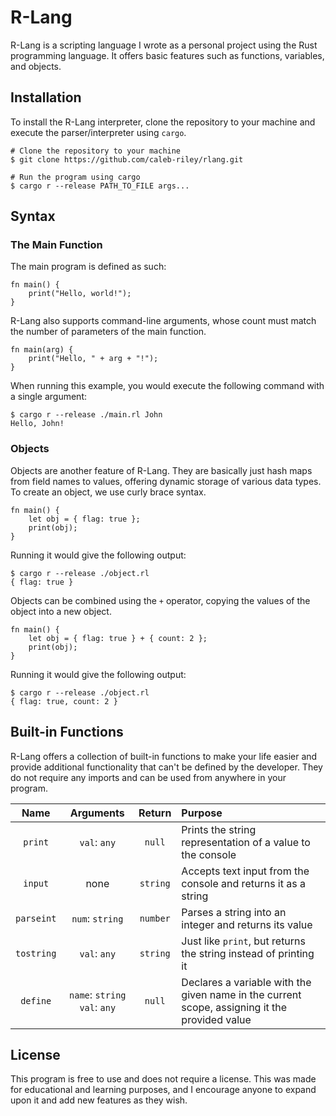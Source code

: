 # R-Lang

R-Lang is a scripting language I wrote as a personal project using the Rust programming language. It offers basic features such as functions, variables, and objects.

## Installation

To install the R-Lang interpreter, clone the repository to your machine and execute the parser/interpreter using `cargo`.

```
# Clone the repository to your machine
$ git clone https://github.com/caleb-riley/rlang.git

# Run the program using cargo
$ cargo r --release PATH_TO_FILE args...
```

## Syntax

### The Main Function

The main program is defined as such:

```
fn main() {
    print("Hello, world!");
}
```

R-Lang also supports command-line arguments, whose count must match the number of parameters of the main function.

```
fn main(arg) {
    print("Hello, " + arg + "!");
}
```

When running this example, you would execute the following command with a single argument:

```
$ cargo r --release ./main.rl John
Hello, John!
```

### Objects

Objects are another feature of R-Lang. They are basically just hash maps from field names to values, offering dynamic storage of various data types. To create an object, we use curly brace syntax.

```
fn main() {
    let obj = { flag: true };
    print(obj);
}
```

Running it would give the following output:

```
$ cargo r --release ./object.rl
{ flag: true }
```

Objects can be combined using the `+` operator, copying the values of the object into a new object.

```
fn main() {
    let obj = { flag: true } + { count: 2 };
    print(obj);
}
```

Running it would give the following output:

```
$ cargo r --release ./object.rl
{ flag: true, count: 2 }
```

## Built-in Functions

R-Lang offers a collection of built-in functions to make your life easier and provide additional functionality that can't be defined by the developer. They do not require any imports and can be used from anywhere in your program.

| Name | Arguments | Return | Purpose |
|:----:|:---------:|:------:|:--------|
| `print` | `val`: `any` | `null` | Prints the string representation of a value to the console |
| `input` | none | `string` | Accepts text input from the console and returns it as a string |
| `parseint` | `num`: `string` | `number` | Parses a string into an integer and returns its value |
| `tostring` | `val`: `any` | `string` | Just like `print`, but returns the string instead of printing it |
| `define` | `name`: `string` `val`: `any` | `null` | Declares a variable with the given name in the current scope, assigning it the provided value |

## License

This program is free to use and does not require a license. This was made for educational and learning purposes, and I encourage anyone to expand upon it and add new features as they wish.
